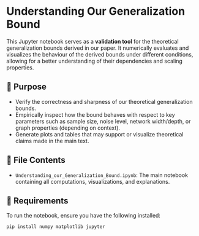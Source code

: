# Understanding Our Generalization Bound

This Jupyter notebook serves as a **validation tool** for the theoretical generalization bounds derived in our paper. It numerically evaluates and visualizes the behaviour of the derived bounds under different conditions, allowing for a better understanding of their dependencies and scaling properties.

## 📘 Purpose

- Verify the correctness and sharpness of our theoretical generalization bounds.
- Empirically inspect how the bound behaves with respect to key parameters such as sample size, noise level, network width/depth, or graph properties (depending on context).
- Generate plots and tables that may support or visualize theoretical claims made in the main text.

## 📁 File Contents

- `Understanding_our_Generalization_Bound.ipynb`: The main notebook containing all computations, visualizations, and explanations.

## 🔧 Requirements

To run the notebook, ensure you have the following installed:

```bash
pip install numpy matplotlib jupyter
